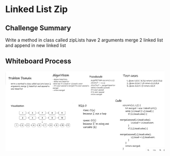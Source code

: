 # Linked List Zip

## Challenge Summary

Write a method in class called zipLists have 2 arguments merge 2 linked list and append in new linked list


## Whiteboard Process
![](./challenge08.jpg)

